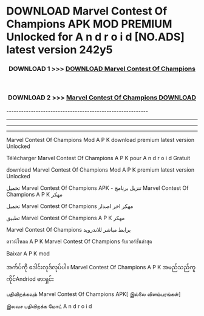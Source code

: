 # DOWNLOAD Marvel Contest Of Champions  APK MOD PREMIUM Unlocked for A n d r o i d [NO.ADS] latest version 242y5 



<div align="center">

<h3>DOWNLOAD 1 >>> <a href="https://getmod2.web.app/?judul=Marvel Contest Of Champions ">DOWNLOAD Marvel Contest Of Champions </a></h3><br>

<h3>DOWNLOAD 2 >>> <a href="https://getmod2.web.app/?judul=Marvel Contest Of Champions ">Marvel Contest Of Champions  DOWNLOAD </a></h3>

</div>
----------------------------------------------------------

----------------------------------------------------------

----------------------------------------------------------

----------------------------------------------------------

Marvel Contest Of Champions  Mod A P K download premium latest version Unlocked

Télécharger Marvel Contest Of Champions  A P K pour A n d r o i d Gratuit

download Marvel Contest Of Champions  Mod A P K premium latest version Unlocked

تحميل Marvel Contest Of Champions  APK - تنزيل برنامج Marvel Contest Of Champions  A P K مهكر

تحميل Marvel Contest Of Champions  مهكر اخر اصدار

تطبيق Marvel Contest Of Champions  A P K مهكر

Marvel Contest Of Champions  برابط مباشر للاندرويد

ดาวน์โหลด A P K Marvel Contest Of Champions  รับเวอร์ชันล่าสุด

Baixar A P K mod

အက်ပ်ကို ဒေါင်းလုဒ်လုပ်ပါ။ Marvel Contest Of Champions  A P K အမည်သည်ကူကိုင်Andriod ဗားရှင်း

பதிவிறக்கவும் Marvel Contest Of Champions  APK[ இல்லை விளம்பரங்கள்] 
 
இலவச பதிவிறக்க மோட் A n d r o i d



